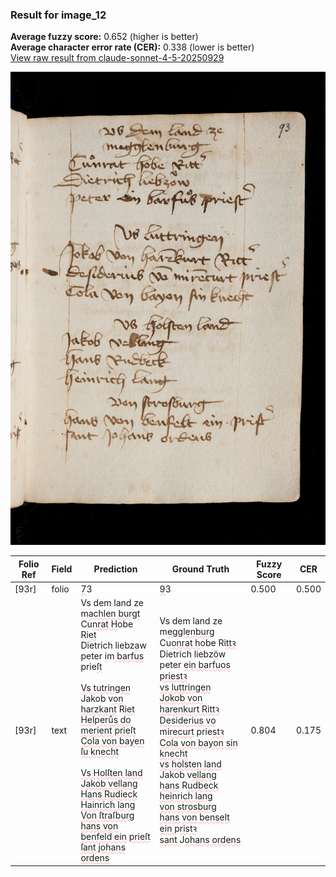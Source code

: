 ### Result for image_12
**Average fuzzy score:** 0.652 (higher is better)<br>**Average character error rate (CER):** 0.338 (lower is better)<br>[View raw result from claude-sonnet-4-5-20250929](https://github.com/RISE-UNIBAS/humanities_data_benchmark/blob/main/results/2025-10-24/T0293/request_T0293_image_12.json)

<img src="https://github.com/RISE-UNIBAS/humanities_data_benchmark/blob/main/benchmarks/medieval_manuscripts/images/image_12.jpg?raw=true" alt="image_12" width="800px">

<style>
.diff { text-decoration: underline; text-decoration-color: #ffcccc; text-decoration-style: wavy; }
</style>

| Folio Ref | Field | Prediction | Ground Truth | Fuzzy Score | CER |
|-----------|-------|------------|--------------|-------------|-----|
| [93r] | folio | <span class="diff">7</span>3 | <span class="diff">9</span>3 | 0.500 | 0.500 |
| [93r] | text | Vs dem land ze<br>m<span class="diff">achlen burgt<br></span>Cu<span class="diff">nrat H</span>obe Ri<span class="diff">et<br></span>Dietrich liebz<span class="diff">a</span>w<br>peter <span class="diff">i</span>m<span class="diff"> barfus</span> prie<span class="diff">ſt<br><br>Vs tutringen<br></span>Jakob v<span class="diff">on harzkant</span> R<span class="diff">iet<br>Hel</span>p<span class="diff">erůs do merient prieſt<br>Cola von bayen ſu knecht<br><br>Vs Holſten land<br></span>J<span class="diff">akob vellang<br>Hans Rudieck<br>Hainrich lang<br>Von ſtraſburg<br>hans von benfeld ein prieſt<br>ſant johans ordens</span> | Vs dem land ze<br><span class="diff"> </span>m<span class="diff">egglenburg<br> </span>Cu<span class="diff">onrat h</span>obe Ri<span class="diff">ttꝛ<br> </span>Dietrich liebz<span class="diff">ö</span>w<br><span class="diff"> </span>peter <span class="diff">ein barfuos priestꝛ<br> vs luttringen<br> Jokob von harenkurt Rittꝛ<br> Desiderius vo </span>m<span class="diff">irecurt</span> prie<span class="diff">stꝛ<br> Cola von bayon sin knecht<br> vs holsten land<br> </span>Jakob v<span class="diff">ellang<br> hans</span> R<span class="diff">udbeck<br> heinrich lang<br> von strosburg<br> hans von benselt ein </span>p<span class="diff">ristꝛ<br> sant </span>J<span class="diff">ohans ordens</span> | 0.804 | 0.175 |
